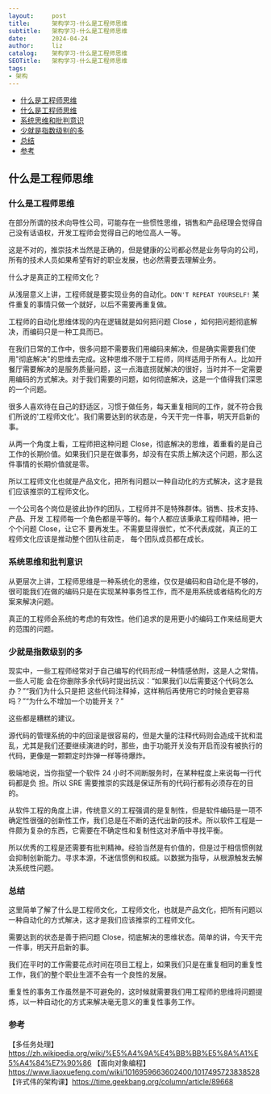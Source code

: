 ```yaml
---
layout:     post
title:      架构学习-什么是工程师思维
subtitle:   架构学习-什么是工程师思维
date:       2024-04-24
author:     liz
catalog:    架构学习-什么是工程师思维
SEOTitle:   架构学习-什么是工程师思维
tags:
- 架构
---
```


<!-- START doctoc generated TOC please keep comment here to allow auto update -->
<!-- DON'T EDIT THIS SECTION, INSTEAD RE-RUN doctoc TO UPDATE -->

- [什么是工程师思维](#%E4%BB%80%E4%B9%88%E6%98%AF%E5%B7%A5%E7%A8%8B%E5%B8%88%E6%80%9D%E7%BB%B4)
- [什么是工程师思维](#%E4%BB%80%E4%B9%88%E6%98%AF%E5%B7%A5%E7%A8%8B%E5%B8%88%E6%80%9D%E7%BB%B4-1)
- [系统思维和批判意识](#%E7%B3%BB%E7%BB%9F%E6%80%9D%E7%BB%B4%E5%92%8C%E6%89%B9%E5%88%A4%E6%84%8F%E8%AF%86)
- [少就是指数级别的多](#%E5%B0%91%E5%B0%B1%E6%98%AF%E6%8C%87%E6%95%B0%E7%BA%A7%E5%88%AB%E7%9A%84%E5%A4%9A)
- [总结](#%E6%80%BB%E7%BB%93)
- [参考](#%E5%8F%82%E8%80%83)

<!-- END doctoc generated TOC please keep comment here to allow auto update -->


## 什么是工程师思维

### 什么是工程师思维

在部分所谓的技术向导性公司，可能存在一些惯性思维，销售和产品经理会觉得自己没有话语权，开发工程师会觉得自己的地位高人一等。

这是不对的，推崇技术当然是正确的，但是健康的公司都必然是业务导向的公司，所有的技术人员如果希望有好的职业发展，也必然需要去理解业务。

什么才是真正的工程师文化？

从浅层意义上讲，工程师就是要实现业务的自动化。`DON'T REPEAT YOURSELF!` 某件重复的事情只做一个就好，以后不需要再重复做。

工程师的自动化思维体现的内在逻辑就是如何把问题 Close ，如何把问题彻底解决，而编码只是一种工具而已。

在我们日常的工作中，很多问题不需要我们用编码来解决，但是确实需要我们使用"彻底解决"的思维去完成。这种思维不限于工程师，同样适用于所有人。比如开餐厅需要解决的是服务质量问题，这一点海底捞就解决的很好，当时并不一定需要用编码的方式解决。对于我们需要的问题，如何彻底解决，这是一个值得我们深思的一个问题。

很多人喜欢待在自己的舒适区，习惯于做任务，每天重复相同的工作，就不符合我们所说的'工程师文化'。我们需要达到的状态是，今天⼲完⼀件事，明天开启新的事。

从两一个角度上看，工程师把这种问题 Close，彻底解决的思维，着重看的是自己工作的长期价值。如果我们只是在做事务，却没有在实质上解决这个问题，那么这件事情的长期价值就是零。

所以工程师文化也就是产品文化，把所有问题以一种自动化的方式解决，这才是我们应该推崇的工程师文化。

⼀个公司各个岗位是彼此协作的团队，⼯程师并不是特殊群体。销售、技术⽀持、产品、开发 ⼯程师每⼀个⻆⾊都是平等的。每个⼈都应该秉承⼯程师精神，把⼀个个问题 Close，让它不 要再发⽣。不需要显得很忙，忙不代表成就，真正的⼯程师⽂化应该是推动整个团队往前⾛， 每个团队成员都在成⻓。

### 系统思维和批判意识

从更层次上讲，工程师思维是一种系统化的思维，仅仅是编码和自动化是不够的，很可能我们在做的编码只是在实现某种事务性工作，而不是用系统或者结构化的方案来解决问题。

真正的工程师会系统的考虑的有效性。他们追求的是用更小的编码工作来结局更大的范围的问题。

### 少就是指数级别的多

现实中，⼀些⼯程师经常对于⾃⼰编写的代码形成⼀种情感依附，这是⼈之常情。⼀些⼈可能 会在你删除多余代码时提出抗议：“如果我们以后需要这个代码怎么办？”“我们为什么只是把 这些代码注释掉，这样稍后再使⽤它的时候会更容易吗？”“为什么不增加⼀个功能开关？”

这些都是糟糕的建议。

源代码的管理系统的中的回滚是很容易的，但是大量的注释代码则会造成干扰和混乱，尤其是我们还要继续演进的时，那些，由于功能开关没有开启而没有被执行的代码，更像是一颗颗定时炸弹一样等待爆炸。

极端地说，当你指望⼀个软件 24 ⼩时不间断服务时，在某种程度上来说每⼀⾏代码都是负 担。所以 SRE 需要推崇的实践是保证所有的代码⾏都有必须存在的⽬的。

从软件工程的角度上讲，传统意义的工程强调的是复制性，但是软件编码是一项不确定性很强的创新性工作，我们总是在不断的迭代出新的技术。所以软件工程是一件颇为复杂的东西，它需要在不确定性和复制性这对矛盾中寻找平衡。

所以优秀的工程是还需要有批判精神。经验当然是有价值的，但是过于相信惯例就会抑制创新能力。寻求本源，不迷信惯例和权威。以数据为指导，从根源触发去解决系统性问题。

### 总结

这里简单了解了什么是工程师文化，工程师文化，也就是产品文化，把所有问题以一种自动化的方式解决，这才是我们应该推崇的工程师文化。

需要达到的状态是善于把问题 Close，彻底解决的思维状态。简单的讲，今天⼲完⼀件事，明天开启新的事。

我们在平时的工作需要花点时间在项目工程上，如果我们只是在重复相同的重复性工作，我们的整个职业生涯不会有一个良性的发展。

重复性的事务工作虽然是不可避免的，这时候就需要我们用工程师的思维将问题提炼，以一种自动化的方式来解决毫无意义的重复性事务工作。

### 参考

【多任务处理】https://zh.wikipedia.org/wiki/%E5%A4%9A%E4%BB%BB%E5%8A%A1%E5%A4%84%E7%90%86
【面向对象编程】https://www.liaoxuefeng.com/wiki/1016959663602400/1017495723838528
【许式伟的架构课】https://time.geekbang.org/column/article/89668
